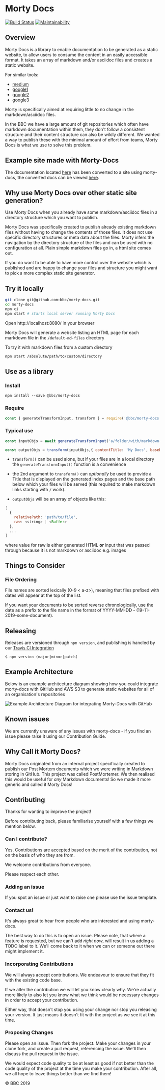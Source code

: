 # Morty Docs

[![Build Status](https://travis-ci.com/bbc/morty-docs.svg?branch=master)](https://travis-ci.com/bbc/morty-docs)
[![Maintainability](https://api.codeclimate.com/v1/badges/99927fb03004d8d44134/maintainability)](https://codeclimate.com/github/bbc/morty-docs/maintainability)

## Overview

Morty Docs is a library to enable documentation to be generated as a static
website, to allow users to consume the content in an easily accessible format.
It takes an array of markdown and/or asciidoc files and creates a static website.

For similar tools:
- [medium](https://medium.com/@bolajiayodeji/how-to-convert-github-markdown-files-to-a-simple-website-b08602d05e1c)
- [google1](https://www.google.com/search?q=how+to+generate+a+website+from+a+markdown+file&oq=how+to+generate+a+website+from+a+markdown+file&aqs=chrome..69i57j33i22i29i30l8.12164j0j4&sourceid=chrome&ie=UTF-8)
- [google2](https://www.google.com/search?q=how+to+generate+static+site+content+from+markdown+file&oq=how+to+generate+static+site+content+from+markdown+file&aqs=chrome..69i57.23142j0j1&sourceid=chrome&ie=UTF-8)
- [google3](https://www.google.com/search?q=how+to+generate+dynamic+site+content+from+markdown+file&sxsrf=ALeKk01wqQcO9ANXvAUnVVplJ9jVZbC4HQ%3A1625268281045&ei=OaDfYKqoAovFUvrfoOgO&oq=how+to+generate+dynamic+site+content+from+markdown+file&gs_lcp=Cgdnd3Mtd2l6EAM6BwgAEEcQsANKBAhBGABQ4vMBWO78AWDf_gFoA3ACeACAAY0CiAHVC5IBBTAuOC4xmAEAoAEBqgEHZ3dzLXdpesgBCMABAQ&sclient=gws-wiz&ved=0ahUKEwjqqLmUxMXxAhWLohQKHfovCO0Q4dUDCA4&uact=5)

Morty is specifically aimed at requiring little to no change in the markdown/asciidoc files.

In the BBC we have a large amount of git repositories which often have markdown documentation within them, they don't follow a consistent structure and their content structure can also be wildly different. We wanted a way to publish these with the minimal amount of effort from teams, Morty Docs is what we use to solve this problem.

## Example site made with Morty-Docs

The documentation located [here](https://github.com/bbc/lrud) has been converted to a site using morty-docs, the converted docs can be viewed [here](https://bbc.github.io/morty-docs/).

## Why use Morty Docs over other static site generation?

Use Morty Docs when you already have some markdown/asciidoc files in a directory structure which you want to publish.

Morty Docs was specifically created to publish already existing markdown files without having to change the contents of those files.
It does not use specific directory structures or meta data about the files.
Morty infers the navigation by the directory structure of the files and can be used with no configuration at all.
Plain simple markdown files go in, a html site comes out.

If you do want to be able to have more control over the website which is published and are happy to change your files and structure you might want to pick a more complex static site generator.

## Try it locally

```bash
git clone git@github.com:bbc/morty-docs.git
cd morty-docs
npm ci
npm start # starts local server running Morty Docs
```

Open http://localhost:8080/ in your browser

Morty Docs will generate a website listing an HTML page for each markdown file in the `/default-md-files` directory

To try it with markdown files from a custom directory
```bash
npm start /absolute/path/to/custom/directory
```

## Use as a library

### Install

`npm install --save @bbc/morty-docs`

### Require

```javascript
const { generateTransformInput, transform } = require('@bbc/morty-docs')
```

### Typical use

```javascript
const inputObjs = await generateTransformInput('a/folder/with/markdown-files')

const outputObjs = transform(inputObjs,{ contentTitle: 'My Docs', basePath: '/path/my/docs/are/hosted/under' })
```

- `transform()` can be used alone, but if your files are in a local
directory the `generateTransformInput()` function is a convenience
- the 2nd argument to `transform()` can *optionally* be used to provide a Title
that is displayed on the generated index pages and the base path below which your files will be served (this required to make markdown links starting with `/` work).

- `outputObjs` will be an array of objects like this:

``` javascript
[
  {
    relativePath: 'path/to/file',
    raw: <string> | <Buffer>
  },
  ...
]
```

where value for raw is either generated HTML **or** input that was passed
through because it is not markdown or asciidoc e.g. images

## Things to Consider

### File Ordering

File names are sorted lexically (0-9 < a-z>), meaning that files prefixed with dates will appear at the top of the list. 

If you want your documents to be sorted reverse chronologically, use the date as a prefix to the file name in the format of YYYY-MM-DD - (19-11-2019-some-document).

## Releasing

Releases are versioned through `npm version`, and publishing is handled by our [Travis CI Integration](./.travis.yml)

`$ npm version (major|minor|patch)`

## Example Architecture

Below is an example architecture diagram showing how you could integrate morty-docs with GitHub and AWS S3 to generate static websites for all of an organisation's repositories

![Example Architecture Diagram for integrating Morty-Docs with GitHub](docs/morty-architecture-diagram.png)

## Known issues

We are currently unaware of any issues with morty-docs - if you find an issue
please raise it using our Contribution Guide.

## Why Call it Morty Docs?

Morty Docs originated from an internal project specifically created to publish
our Post Mortem documents which we were writing in Markdown storing in GitHub.
This project was called PostMortemer. We then realised this would be useful for
_any_ Markdown documents! So we made it more generic and called it Morty Docs!

## Contributing

Thanks for wanting to improve the project!

Before contributing back, please familiarise yourself with a few things
we mention below.

### Can I contribute?

Yes.  Contributions are accepted based on the merit of the contribution,
not on the basis of who they are from.

We welcome contributions from everyone.

Please respect each other.

### Adding an issue

If you spot an issue or just want to raise one please use the issue template.

### Contact us!

It's always great to hear from people who are interested and
using morty-docs.

The best way to do this is to open an issue.  Please note, that where a
feature is requested, but we can't add *right now*, will result in us
adding a TODO label to it. We'll come back to it when we can or someone
out there might implement it.

### Incorporating Contributions

We will always accept contributions. We endeavour to ensure that they
fit with the existing code base.

If we alter the contribution we will let you know clearly why. We're
actually more likely to also let you know what we think would be
necessary changes in order to accept your contribution.

Either way, that doesn't stop you using your change nor stop you releasing
your version.  It just means it doesn't fit with the project as we see it
at this time.

### Proposing Changes

Please open an issue.  Then fork the project.  Make your changes in your
clone fork, and create a pull request, referencing the issue. We'll then
discuss the pull request in the issue.

We would expect code quality to be at least as good if not better than
the code quality of the project at the time you make your contribution.
After all, we all hope to leave things better than we find them!

© BBC 2019
